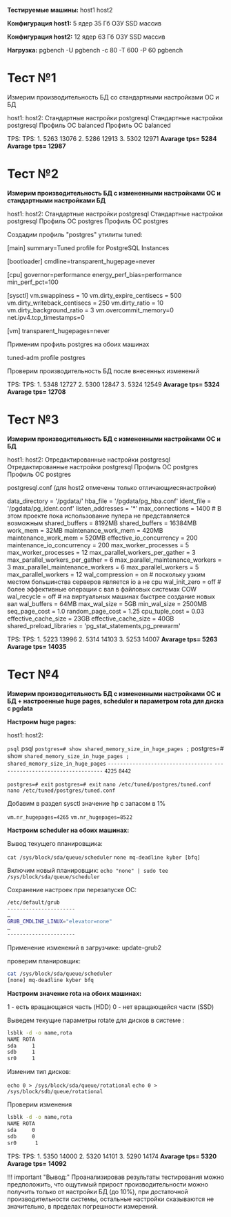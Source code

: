**Тестируемые машины:**
host1
host2

**Конфигурация host1:**
5 ядер
35 Гб ОЗУ
SSD массив

**Конфигурация host2:**
12 ядер
63 Гб ОЗУ
SSD массив

**Нагрузка:**
pgbench -U pgbench -c 80 -T 600 -P 60 pgbench

# Тест №1
Измерим производительность БД со стандартными настройками ОС и БД

host1:                                                                                          host2:
Стандартные настройки postgresql                                                                Стандартные настройки postgresql
Профиль ОС balanced                                                                             Профиль ОС balanced

TPS:                                                                                            TPS:
    1. 5263                                                                                     13076
    2. 5286                                                                                     12913
    3. 5302                                                                                     12971
**Avarage tps=  5284                                                                                Avarage tps= 12987**

# Тест №2
**Измерим производительность БД с измененными настройками ОС и стандартными настройками БД**

host1:                                                                                            host2:
Стандартные настройки postgresql                                                                  Стандартные настройки postgresql
Профиль ОС postgres                                                                               Профиль ОС postgres

Создадим профиль "postgres" утилиты tuned:

[main]
summary=Tuned profile for  PostgreSQL Instances

[bootloader]
cmdline=transparent_hugepage=never

[cpu]
governor=performance
energy_perf_bias=performance
min_perf_pct=100

[sysctl]
vm.swappiness = 10
vm.dirty_expire_centisecs = 500
vm.dirty_writeback_centisecs = 250
vm.dirty_ratio = 10
vm.dirty_background_ratio = 3
vm.overcommit_memory=0
net.ipv4.tcp_timestamps=0

[vm]
transparent_hugepages=never

Применим профиль postgres на обоих машинах

tuned-adm profile postgres

Проверим производительность БД после внесенных изменений

TPS:                                                                                              TPS:
    1. 5348                                                                                        12727
    2. 5300                                                                                        12847
    3. 5324                                                                                        12549
**Avarage tps=  5324                                                                                Avarage tps= 12708**

# Тест №3
**Измерим производительность БД с измененными настройками ОС и БД**

host1:                                                                                            host2:
Отредактированные настройки postgresql                                                            Отредактированные настройки postgresql
Профиль ОС postgres                                                                               Профиль ОС postgres

postgresql.conf       (для host2 отмечены только отличающиесянастройки)

data_directory = '/pgdata/'
hba_file = '/pgdata/pg_hba.conf'
ident_file = '/pgdata/pg_ident.conf'
listen_addresses = '*'
max_connections = 1400                    # В этом проекте пока использование пулера не представляется возможным
shared_buffers = 8192MB                                                                           shared_buffers = 16384MB
work_mem = 32MB
maintenance_work_mem = 420MB                                                                      maintenance_work_mem = 520MB
effective_io_concurrency = 200
maintenance_io_concurrency = 200
max_worker_processes = 5                                                                          max_worker_processes = 12
max_parallel_workers_per_gather = 3                                                               max_parallel_workers_per_gather = 6
max_parallel_maintenance_workers = 3                                                              max_parallel_maintenance_workers = 6
max_parallel_workers = 5                                                                          max_parallel_workers = 12
wal_compression = on                      # поскольку узким местом большинства серверов является io а не cpu
wal_init_zero = off                       # более эффективные операции с вал в файловых системах COW
wal_recycle = off                         # на виртуальных машинах быстрее создание новых вал
wal_buffers = 64MB
max_wal_size = 5GB
min_wal_size = 2500MB
seq_page_cost = 1.0
random_page_cost = 1.25
cpu_tuple_cost = 0.03
effective_cache_size = 23GB                                                                        effective_cache_size = 40GB
shared_preload_libraries = 'pg_stat_statements,pg_prewarm'

TPS:                                                                                               TPS:
    1. 5223                                                                                         13996
    2. 5314                                                                                         14103
    3. 5253                                                                                         14007
**Avarage tps=  5263                                                                                 Avarage tps= 14035**

# Тест №4
**Измерим производительность БД с измененными настройками ОС и БД + настроенные huge pages, scheduler и параметром rota для диска с pgdata**

**Настроим huge pages:**

host1:                                                                                              host2:

`psql`                                                                                                psql
`postgres=# show shared_memory_size_in_huge_pages ;`                                                  postgres=# show `shared_memory_size_in_huge_pages ;`
`shared_memory_size_in_huge_pages`
`----------------------------------`                                                                  `----------------------------------`
 `4225`                                                                                                `8442`

`postgres=# exit`                                                                                     `postgres=# exit`
`nano /etc/tuned/postgres/tuned.conf`                                                                 `nano /etc/tuned/postgres/tuned.conf`

Добавим в раздел sysctl значение hp с запасом в 1%

`vm.nr_hugepages=4265`                                                                                `vm.nr_hugepages=8522`

**Настроим scheduler на обоих машинах:**

Вывод текущего планировщика:

`cat /sys/block/sda/queue/scheduler`
`none mq-deadline kyber [bfq]`

Включим новый планировщик:
`echo "none" | sudo tee /sys/block/sda/queue/scheduler`

Сохранение настроек при перезапуске ОС:
```bash
/etc/default/grub
----------------------
…
GRUB_CMDLINE_LINUX="elevator=none"
…
----------------------
```
Применение изменений в загрузчике:
update-grub2

проверим  планировщик:
```bash
cat /sys/block/sda/queue/scheduler
[none] mq-deadline kyber bfq
```

**Настроим значение rota на обоих машинах:**

1 - есть вращающаяся часть (HDD)
0 - нет вращающейся части (SSD)

Выведем текущие параметры rotate для дисков в системе :
```bash
lsblk -d -o name,rota
NAME ROTA
sda     1
sdb     1
sr0     1
```

Изменим тип дисков:

`echo 0 > /sys/block/sda/queue/rotational`
`echo 0 > /sys/block/sdb/queue/rotational`

Проверим изменения
```bash
lsblk -d -o name,rota
NAME ROTA
sda     0
sdb     0
sr0      1
```

TPS:                                                                                             TPS:
    1. 5350                                                                                       14000
    2. 5320                                                                                       14101
    3. 5290                                                                                       14174
**Avarage tps=  5320                                                                               Avarage tps= 14092**

!!! important "Вывод:"
Проанализировав результаты тестирования можно предположить, что ощутимый прирост производительности можно получить только от настройки БД (до 10%), при достаточной производительности системы, остальные настройки сказываются не значительно, в пределах погрешности измерений.